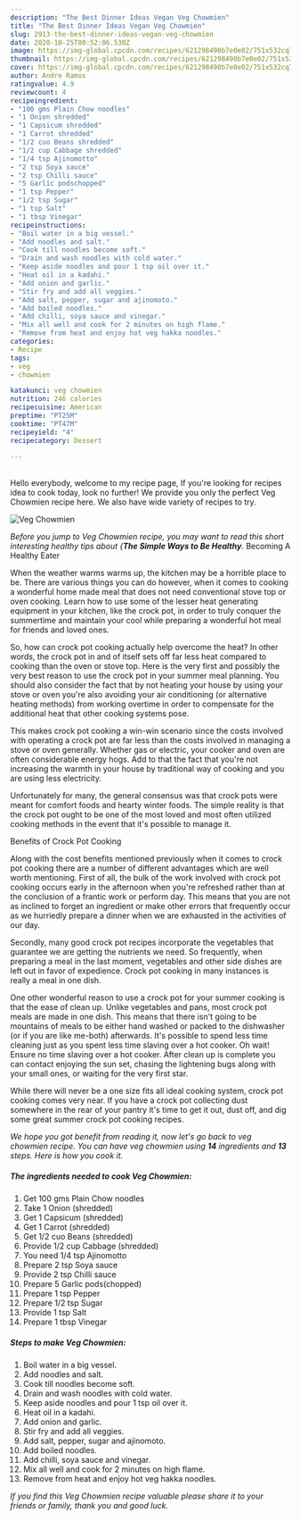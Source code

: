 ```yaml
---
description: "The Best Dinner Ideas Vegan Veg Chowmien"
title: "The Best Dinner Ideas Vegan Veg Chowmien"
slug: 2913-the-best-dinner-ideas-vegan-veg-chowmien
date: 2020-10-25T00:52:06.530Z
image: https://img-global.cpcdn.com/recipes/621298490b7e0e02/751x532cq70/veg-chowmien-recipe-main-photo.jpg
thumbnail: https://img-global.cpcdn.com/recipes/621298490b7e0e02/751x532cq70/veg-chowmien-recipe-main-photo.jpg
cover: https://img-global.cpcdn.com/recipes/621298490b7e0e02/751x532cq70/veg-chowmien-recipe-main-photo.jpg
author: Andre Ramos
ratingvalue: 4.9
reviewcount: 4
recipeingredient:
- "100 gms Plain Chow noodles"
- "1 Onion shredded"
- "1 Capsicum shredded"
- "1 Carrot shredded"
- "1/2 cuo Beans shredded"
- "1/2 cup Cabbage shredded"
- "1/4 tsp Ajinomotto"
- "2 tsp Soya sauce"
- "2 tsp Chilli sauce"
- "5 Garlic podschopped"
- "1 tsp Pepper"
- "1/2 tsp Sugar"
- "1 tsp Salt"
- "1 tbsp Vinegar"
recipeinstructions:
- "Boil water in a big vessel."
- "Add noodles and salt."
- "Cook till noodles become soft."
- "Drain and wash noodles with cold water."
- "Keep aside noodles and pour 1 tsp oil over it."
- "Heat oil in a kadahi."
- "Add onion and garlic."
- "Stir fry and add all veggies."
- "Add salt, pepper, sugar and ajinomoto."
- "Add boiled noodles."
- "Add chilli, soya sauce and vinegar."
- "Mix all well and cook for 2 minutes on high flame."
- "Remove from heat and enjoy hot veg hakka noodles."
categories:
- Recipe
tags:
- veg
- chowmien

katakunci: veg chowmien 
nutrition: 246 calories
recipecuisine: American
preptime: "PT25M"
cooktime: "PT47M"
recipeyield: "4"
recipecategory: Dessert

---
```

<br>
Hello everybody, welcome to my recipe page, If you're looking for recipes idea to cook today, look no further! We provide you only the perfect Veg Chowmien recipe here. We also have wide variety of recipes to try.
<br>


![Veg Chowmien](https://img-global.cpcdn.com/recipes/621298490b7e0e02/751x532cq70/veg-chowmien-recipe-main-photo.jpg)

<i>Before you jump to Veg Chowmien recipe, you may want to read this short interesting healthy tips about {<strong>The Simple Ways to Be Healthy</strong>.</i>
Becoming A Healthy Eater


When the weather warms warms up, the kitchen may be a horrible place to be. There are various things you can do however, when it comes to cooking a wonderful home made meal that does not need conventional stove top or oven cooking. Learn how to use some of the lesser heat generating equipment in your kitchen, like the crock pot, in order to truly conquer the summertime and maintain your cool while preparing a wonderful hot meal for friends and loved ones.

So, how can crock pot cooking actually help overcome the heat? In other words, the crock pot in and of itself sets off far less heat compared to cooking than the oven or stove top. Here is the very first and possibly the very best reason to use the crock pot in your summer meal planning. You should also consider the fact that by not heating your house by using your stove or oven you're also avoiding your air conditioning (or alternative heating methods) from working overtime in order to compensate for the additional heat that other cooking systems pose.

This makes crock pot cooking a win-win scenario since the costs involved with operating a crock pot are far less than the costs involved in managing a stove or oven generally. Whether gas or electric, your cooker and oven are often considerable energy hogs. Add to that the fact that you're not increasing the warmth in your house by traditional way of cooking and you are using less electricity.

Unfortunately for many, the general consensus was that crock pots were meant for comfort foods and hearty winter foods.  The simple reality is that the crock pot ought to be one of the most loved and most often utilized cooking methods in the event that it's possible to manage it.  

Benefits of Crock Pot Cooking

Along with the cost benefits mentioned previously when it comes to crock pot cooking there are a number of different advantages which are well worth mentioning. First of all, the bulk of the work involved with crock pot cooking occurs early in the afternoon when you're refreshed rather than at the conclusion of a frantic work or perform day. This means that you are not as inclined to forget an ingredient or make other errors that frequently occur as we hurriedly prepare a dinner when we are exhausted in the activities of our day.

Secondly, many good crock pot recipes incorporate the vegetables that guarantee we are getting the nutrients we need. So frequently, when preparing a meal in the last moment, vegetables and other side dishes are left out in favor of expedience. Crock pot cooking in many instances is really a meal in one dish.

One other wonderful reason to use a crock pot for your summer cooking is that the ease of clean up.  Unlike vegetables and pans, most crock pot meals are made in one dish. This means that there isn't going to be mountains of meals to be either hand washed or packed to the dishwasher (or if you are like me-both) afterwards. It's possible to spend less time cleaning just as you spent less time slaving over a hot cooker. Oh wait! Ensure no time slaving over a hot cooker. After clean up is complete you can contact enjoying the sun set, chasing the lightening bugs along with your small ones, or waiting for the very first star.

While there will never be a one size fits all ideal cooking system, crock pot cooking comes very near. If you have a crock pot collecting dust somewhere in the rear of your pantry it's time to get it out, dust off, and dig some great summer crock pot cooking recipes.


<i>We hope you got benefit from reading it, now let's go back to veg chowmien recipe. You can have veg chowmien using <strong>14</strong> ingredients and <strong>13</strong> steps. Here is how you cook it.
</i>

##### The ingredients needed to cook Veg Chowmien:

1. Get 100 gms Plain Chow noodles
1. Take 1 Onion (shredded)
1. Get 1 Capsicum (shredded)
1. Get 1 Carrot (shredded)
1. Get 1/2 cuo Beans (shredded)
1. Provide 1/2 cup Cabbage (shredded)
1. You need 1/4 tsp Ajinomotto
1. Prepare 2 tsp Soya sauce
1. Provide 2 tsp Chilli sauce
1. Prepare 5 Garlic pods(chopped)
1. Prepare 1 tsp Pepper
1. Prepare 1/2 tsp Sugar
1. Provide 1 tsp Salt
1. Prepare 1 tbsp Vinegar


##### Steps to make Veg Chowmien:

1. Boil water in a big vessel.
1. Add noodles and salt.
1. Cook till noodles become soft.
1. Drain and wash noodles with cold water.
1. Keep aside noodles and pour 1 tsp oil over it.
1. Heat oil in a kadahi.
1. Add onion and garlic.
1. Stir fry and add all veggies.
1. Add salt, pepper, sugar and ajinomoto.
1. Add boiled noodles.
1. Add chilli, soya sauce and vinegar.
1. Mix all well and cook for 2 minutes on high flame.
1. Remove from heat and enjoy hot veg hakka noodles.




<i>If you find this Veg Chowmien recipe valuable please share it to your friends or family, thank you and good luck.</i>
